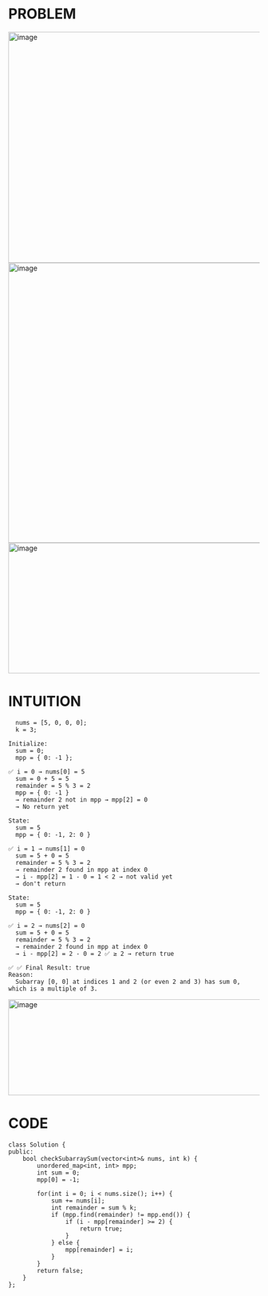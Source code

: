 # PROBLEM
<img width="952" height="462" alt="image" src="https://github.com/user-attachments/assets/d43ba2cf-34fb-41af-aa6e-370b3024f9d7" />
<img width="963" height="560" alt="image" src="https://github.com/user-attachments/assets/b26dd62e-5d3b-46cb-b664-d637429861b5" />
<img width="799" height="261" alt="image" src="https://github.com/user-attachments/assets/46db4249-6f7e-456b-9c1c-a9e6f322a3f2" />


# INTUITION
```
  nums = [5, 0, 0, 0];
  k = 3;

Initialize:
  sum = 0;
  mpp = { 0: -1 };

✅ i = 0 → nums[0] = 5
  sum = 0 + 5 = 5
  remainder = 5 % 3 = 2
  mpp = { 0: -1 }
  → remainder 2 not in mpp → mpp[2] = 0
  → No return yet

State:
  sum = 5
  mpp = { 0: -1, 2: 0 }

✅ i = 1 → nums[1] = 0
  sum = 5 + 0 = 5
  remainder = 5 % 3 = 2
  → remainder 2 found in mpp at index 0
  → i - mpp[2] = 1 - 0 = 1 < 2 → not valid yet
  → don't return

State:
  sum = 5
  mpp = { 0: -1, 2: 0 }

✅ i = 2 → nums[2] = 0
  sum = 5 + 0 = 5
  remainder = 5 % 3 = 2
  → remainder 2 found in mpp at index 0
  → i - mpp[2] = 2 - 0 = 2 ✅ ≥ 2 → return true

✅ ✅ Final Result: true
Reason:
  Subarray [0, 0] at indices 1 and 2 (or even 2 and 3) has sum 0, which is a multiple of 3.
```
<img width="917" height="192" alt="image" src="https://github.com/user-attachments/assets/6ccc4436-eb2b-4554-ade9-4ff71d893373" />


# CODE
```
class Solution {
public:
    bool checkSubarraySum(vector<int>& nums, int k) {
        unordered_map<int, int> mpp;
        int sum = 0;
        mpp[0] = -1;

        for(int i = 0; i < nums.size(); i++) {
            sum += nums[i];
            int remainder = sum % k;
            if (mpp.find(remainder) != mpp.end()) {
                if (i - mpp[remainder] >= 2) {
                    return true;
                }
            } else {
                mpp[remainder] = i;
            }
        }
        return false;
    }
};

```
